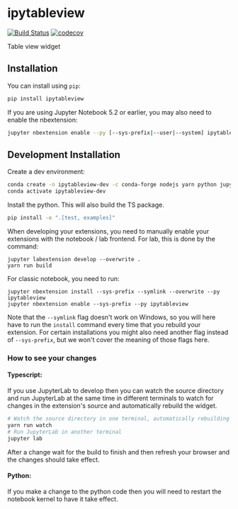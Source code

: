 
# ipytableview

[![Build Status](https://travis-ci.org//ipytableview.svg?branch=master)](https://travis-ci.org//ipytableview)
[![codecov](https://codecov.io/gh//ipytableview/branch/master/graph/badge.svg)](https://codecov.io/gh//ipytableview)


Table view widget

## Installation

You can install using `pip`:

```bash
pip install ipytableview
```

If you are using Jupyter Notebook 5.2 or earlier, you may also need to enable
the nbextension:
```bash
jupyter nbextension enable --py [--sys-prefix|--user|--system] ipytableview
```

## Development Installation

Create a dev environment:
```bash
conda create -n ipytableview-dev -c conda-forge nodejs yarn python jupyterlab
conda activate ipytableview-dev
```

Install the python. This will also build the TS package.
```bash
pip install -e ".[test, examples]"
```

When developing your extensions, you need to manually enable your extensions with the
notebook / lab frontend. For lab, this is done by the command:

```
jupyter labextension develop --overwrite .
yarn run build
```

For classic notebook, you need to run:

```
jupyter nbextension install --sys-prefix --symlink --overwrite --py ipytableview
jupyter nbextension enable --sys-prefix --py ipytableview
```

Note that the `--symlink` flag doesn't work on Windows, so you will here have to run
the `install` command every time that you rebuild your extension. For certain installations
you might also need another flag instead of `--sys-prefix`, but we won't cover the meaning
of those flags here.

### How to see your changes
#### Typescript:
If you use JupyterLab to develop then you can watch the source directory and run JupyterLab at the same time in different
terminals to watch for changes in the extension's source and automatically rebuild the widget.

```bash
# Watch the source directory in one terminal, automatically rebuilding when needed
yarn run watch
# Run JupyterLab in another terminal
jupyter lab
```

After a change wait for the build to finish and then refresh your browser and the changes should take effect.

#### Python:
If you make a change to the python code then you will need to restart the notebook kernel to have it take effect.
